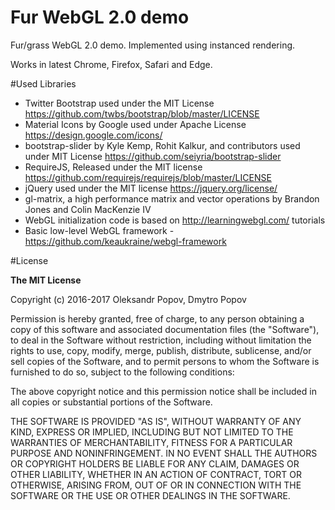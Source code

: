 # Fur WebGL 2.0 demo

Fur/grass WebGL 2.0 demo. Implemented using instanced rendering.

Works in latest Chrome, Firefox, Safari and Edge.

#Used Libraries

* Twitter Bootstrap used under the MIT License https://github.com/twbs/bootstrap/blob/master/LICENSE
* Material Icons by Google used under Apache License https://design.google.com/icons/
* bootstrap-slider by Kyle Kemp, Rohit Kalkur, and contributors used under MIT License https://github.com/seiyria/bootstrap-slider
* RequireJS, Released under the  MIT license https://github.com/requirejs/requirejs/blob/master/LICENSE
* jQuery used under the MIT license https://jquery.org/license/
* gl-matrix, a high performance matrix and vector operations by Brandon Jones and Colin MacKenzie IV
* WebGL initialization code is based on http://learningwebgl.com/ tutorials
* Basic low-level WebGL framework - https://github.com/keaukraine/webgl-framework

#License

**The MIT License**

Copyright (c) 2016-2017 Oleksandr Popov, Dmytro Popov

Permission is hereby granted, free of charge, to any person obtaining a copy of this software and associated documentation files (the "Software"), to deal in the Software without restriction, including without limitation the rights to use, copy, modify, merge, publish, distribute, sublicense, and/or sell copies of the Software, and to permit persons to whom the Software is furnished to do so, subject to the following conditions:

The above copyright notice and this permission notice shall be included in all copies or substantial portions of the Software.

THE SOFTWARE IS PROVIDED "AS IS", WITHOUT WARRANTY OF ANY KIND, EXPRESS OR IMPLIED, INCLUDING BUT NOT LIMITED TO THE WARRANTIES OF MERCHANTABILITY, FITNESS FOR A PARTICULAR PURPOSE AND NONINFRINGEMENT. IN NO EVENT SHALL THE AUTHORS OR COPYRIGHT HOLDERS BE LIABLE FOR ANY CLAIM, DAMAGES OR OTHER LIABILITY, WHETHER IN AN ACTION OF CONTRACT, TORT OR OTHERWISE, ARISING FROM, OUT OF OR IN CONNECTION WITH THE SOFTWARE OR THE USE OR OTHER DEALINGS IN THE SOFTWARE.
